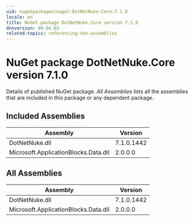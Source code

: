 ```yaml
---
uid: nugetpackages\nuget-DotNetNuke.Core-7.1.0
locale: en
title: NuGet package DotNetNuke.Core version 7.1.0
dnnversion: 09.04.03
related-topics: referencing-dnn-assemblies
---
```


# NuGet package DotNetNuke.Core version 7.1.0
Details of published NuGet package.
*All Assemblies* lists all the assemblies that are included in this package or any dependent package.

## Included Assemblies

|Assembly|Version|
|---|---|
|DotNetNuke.dll|7.1.0.1442|
|Microsoft.ApplicationBlocks.Data.dll|2.0.0.0|

## All Assemblies

|Assembly|Version|
|---|---|
|DotNetNuke.dll|7.1.0.1442|
|Microsoft.ApplicationBlocks.Data.dll|2.0.0.0|

